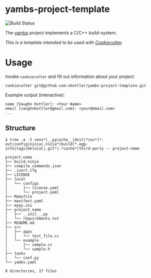 <!--
    =====================================
    generator=datazen
    version=3.1.2
    hash=c998b2bd0d95e2db4751aa718602494e
    =====================================
-->

# yambs-project-template

![Build Status](https://github.com/vkottler/yambs-project-template/actions/workflows/create-project.yml/badge.svg)

The [yambs](https://github.com/vkottler/yambs) project implements a C/C++
build-system.

*This is a template intended to be used with
[Cookiecutter](https://github.com/cookiecutter/cookiecutter).*

# Usage

Invoke `cookiecutter` and fill out information about your project:

```
cookiecutter git@github.com:vkottler/yambs-project-template.git
```

Example output (interactive):

```
name [Vaughn Kottler]: <Your Name>
email [vaughnkottler@gmail.com]: <your@email.com>
...
```

## Structure

```
$ tree -a -I venv*|__pycache__|dist|*cov*|*-out|config|ninja|.ninja*|build|*.egg-info|tags|mklocal|.git*|.*cache*|third-party -- project-name

project-name
├── build.ninja
├── compile_commands.json
├── .isort.cfg
├── LICENSE
├── local
│   └── configs
│       ├── license.yaml
│       └── project.yaml
├── Makefile
├── manifest.yaml
├── mypy.ini
├── project_name
│   ├── __init__.py
│   └── requirements.txt
├── README.md
├── src
│   ├── apps
│   │   └── test_file.cc
│   └── example
│       ├── sample.cc
│       └── sample.h
├── tasks
│   └── conf.py
└── yambs.yaml

8 directories, 17 files

```
